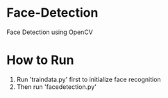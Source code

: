 # Face-Detection
Face Detection using OpenCV

# How to Run
1) Run 'traindata.py' first to initialize face recognition
2) Then run 'facedetection.py'
